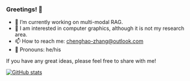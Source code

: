 ### Greetings! 👋

<!--
**SnowNation101/SnowNation101** is a ✨ _special_ ✨ repository because its `README.md` (this file) appears on your GitHub profile.

Here are some ideas to get you started:
-->

- 🔭 I’m currently working on multi-modal RAG.
- 🧩 I am interested in computer graphics, although it is not my research area.
- 📫 How to reach me: chenghao-zhang@outlook.com
- 🤠 Pronouns: he/his

If you have any great ideas, please feel free to share with me!

[![GitHub stats](https://github-readme-stats.vercel.app/api?username=SnowNation101&show_icons=true)](https://github.com/anuraghazra/github-readme-stats)

